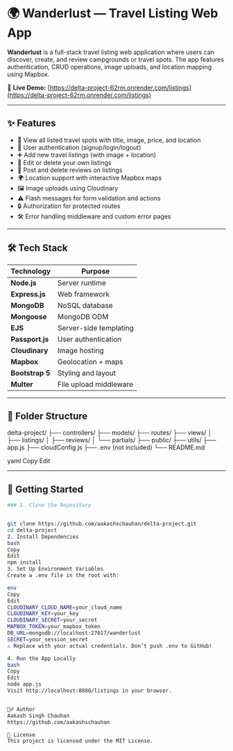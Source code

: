# 🌍 Wanderlust — Travel Listing Web App

**Wanderlust** is a full-stack travel listing web application where users can discover, create, and review campgrounds or travel spots. The app features authentication, CRUD operations, image uploads, and location mapping using Mapbox.

🔗 **Live Demo:** [https://delta-project-62rm.onrender.com/listings](https://delta-project-62rm.onrender.com/listings)

---

## ✨ Features

- 🧭 View all listed travel spots with title, image, price, and location
- 🔐 User authentication (signup/login/logout)
- ➕ Add new travel listings (with image + location)
- 📝 Edit or delete your own listings
- 💬 Post and delete reviews on listings
- 🌍 Location support with interactive Mapbox maps
- 🖼️ Image uploads using Cloudinary
- ⚠️ Flash messages for form validation and actions
- 🔒 Authorization for protected routes
- 🛠️ Error handling middleware and custom error pages

---

## 🛠️ Tech Stack

| Technology | Purpose |
|------------|---------|
| **Node.js** | Server runtime |
| **Express.js** | Web framework |
| **MongoDB** | NoSQL database |
| **Mongoose** | MongoDB ODM |
| **EJS** | Server-side templating |
| **Passport.js** | User authentication |
| **Cloudinary** | Image hosting |
| **Mapbox** | Geolocation + maps |
| **Bootstrap 5** | Styling and layout |
| **Multer** | File upload middleware |

---

## 📁 Folder Structure

delta-project/
├── controllers/
├── models/
├── routes/
├── views/
│ ├── listings/
│ ├── reviews/
│ └── partials/
├── public/
├── utils/
├── app.js
├── cloudConfig.js
├── .env (not included)
└── README.md

yaml
Copy
Edit

---

## 🚀 Getting Started
```bash
### 1. Clone the Repository


git clone https://github.com/aakashschauhan/delta-project.git
cd delta-project
2. Install Dependencies
bash
Copy
Edit
npm install
3. Set Up Environment Variables
Create a .env file in the root with:

env
Copy
Edit
CLOUDINARY_CLOUD_NAME=your_cloud_name
CLOUDINARY_KEY=your_key
CLOUDINARY_SECRET=your_secret
MAPBOX_TOKEN=your_mapbox_token
DB_URL=mongodb://localhost:27017/wanderlust
SECRET=your_session_secret
⚠️ Replace with your actual credentials. Don’t push .env to GitHub!

4. Run the App Locally
bash
Copy
Edit
node app.js
Visit http://localhost:8080/listings in your browser.


🙋‍♂️ Author
Aakash Singh Chauhan
https://github.com/aakashschauhan

📝 License
This project is licensed under the MIT License.
